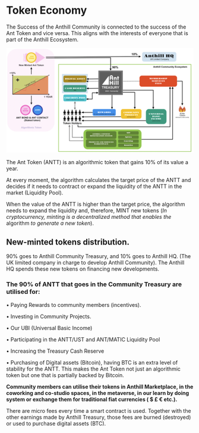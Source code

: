 # Token Economy

The Success of the Anthill Community is connected to the success of the Ant Token and vice versa. This aligns with the interests of everyone that is part of the Anthill Ecosystem.

![click to enlarge](<.gitbook/assets/Anthill Token Economy (1).png>)

The Ant Token (ANTT) is an algorithmic token that gains 10% of its value a year.

At every moment, the algorithm calculates the target price of the ANTT and decides if it needs to contract or expand the liquidity of the ANTT in the market (Liquidity Pool).

When the value of the ANTT is higher than the target price, the algorithm needs to expand the liquidity and, therefore, MINT new tokens (_In cryptocurrency, minting is a decentralized method that enables the_ algorithm _to generate a new token_).

## New-minted tokens distribution.&#x20;

90% goes to Anthill Community Treasury, and 10% goes to Anthill HQ. (The UK limited company in charge to develop Anthill Community). The Anthill HQ spends these new tokens on financing new developments.

### **The 90% of ANTT that goes in the Community Treasury are utilised for:**

• Paying Rewards to community members (incentives).

• Investing in Community Projects.

• Our UBI (Universal Basic Income)

• Participating in the ANTT/UST and ANT/MATIC Liquidity Pool

• Increasing the Treasury Cash Reserve

• Purchasing of Digital assets (Bitcoin), having BTC is an extra level of stability for the ANTT. This makes the Ant Token not just an algorithmic token but one that is partially backed by Bitcoin.

**Community members can utilise their tokens in Anthill Marketplace, in the coworking and co-studio spaces, in the metaverse, in our learn by doing system or exchange them for traditional fiat currencies ( $ £ € etc.).**

There are micro fees every time a smart contract is used. Together with the other earnings made by Anthill Treasury, those fees are burned (destroyed) or used to purchase digital assets (BTC).
